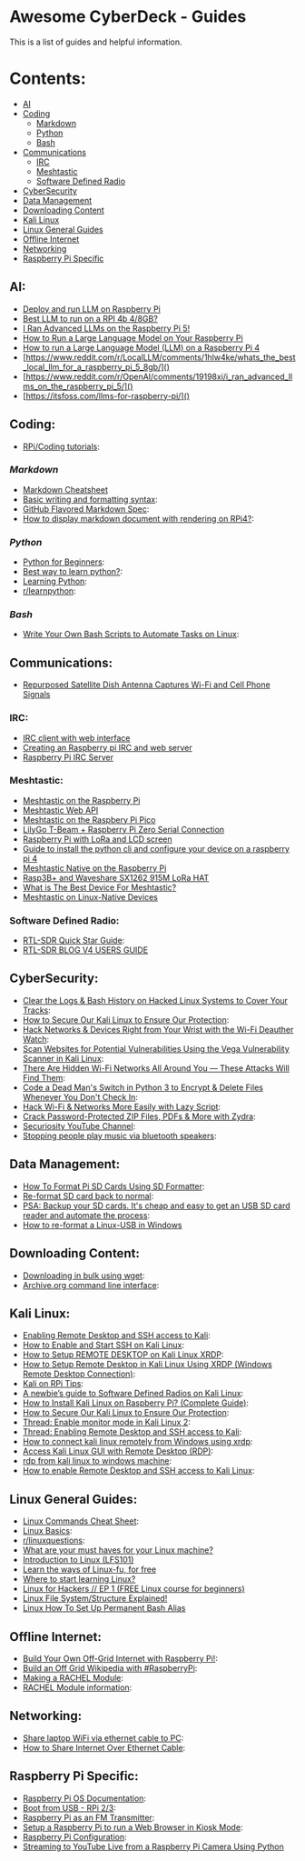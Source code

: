 <!-- ======================================== guides.md Start ======================================== -->


<!-- ------------------------------ Intro Start ------------------------------ -->

# Awesome CyberDeck - Guides

This is a list of guides and helpful information.

<!-- ------------------------------ Intro End ------------------------------ -->


<!-- ------------------------------ Overview Start ------------------------------ -->

# Contents:

- [AI](#AI)
- [Coding](#Coding)
  - [Markdown](#Markdown)
  - [Python](#Python)
  - [Bash](#Bash)
- [Communications](#Communications)
  - [IRC](#IRC)
  - [Meshtastic](#Meshtastic)
  - [Software Defined Radio](#Software-Defined-Radio)
- [CyberSecurity](#CyberSecurity)
- [Data Management](#Data-Management)
- [Downloading Content](#Downloading-Content)
- [Kali Linux](#Kali-Linux)
- [Linux General Guides](#Linux-General-Guides)
- [Offline Internet](#Offline-Internet)
- [Networking](#Networking)
- [Raspberry Pi Specific](#Raspberry-Pi-Specific)

<!-- ------------------------------ Overview Start ------------------------------ -->


<!-- ------------------------------ AI Start ------------------------------ -->

## AI:

- [Deploy and run LLM on Raspberry Pi](https://www.dfrobot.com/blog-13498.html)
- [Best LLM to run on a RPI 4b 4/8GB?](https://www.reddit.com/r/LocalLLM/comments/14ztpt1/best_llm_to_run_on_a_rpi_4b_48gb/?rdt=42405)
- [I Ran Advanced LLMs on the Raspberry Pi 5!](https://www.reddit.com/r/OpenAI/comments/19198xi/i_ran_advanced_llms_on_the_raspberry_pi_5/?rdt=50633)
- [How to Run a Large Language Model on Your Raspberry Pi](https://www.reddit.com/r/raspberry_pi/comments/11xnsu3/how_to_run_a_large_language_model_on_your/?rdt=52395)
- [How to run a Large Language Model (LLM) on a Raspberry Pi 4](https://www.reddit.com/r/raspberry_pi/comments/1ati2ki/how_to_run_a_large_language_model_llm_on_a/?rdt=64733)
- [https://www.reddit.com/r/LocalLLM/comments/1hlw4ke/whats_the_best_local_llm_for_a_raspberry_pi_5_8gb/]()
- [https://www.reddit.com/r/OpenAI/comments/19198xi/i_ran_advanced_llms_on_the_raspberry_pi_5/]()
- [https://itsfoss.com/llms-for-raspberry-pi/]()

<!-- ------------------------------ AI End ------------------------------ -->

<!-- ------------------------------ Coding Start ------------------------------ -->

## Coding:

- [RPi/Coding tutorials](https://www.youtube.com/@mmshilleh): 

### *Markdown*

- [Markdown Cheatsheet](https://github.com/adam-p/markdown-here/wiki/Markdown-Cheatsheet)
- [Basic writing and formatting syntax](https://docs.github.com/en/get-started/writing-on-github/getting-started-with-writing-and-formatting-on-github/basic-writing-and-formatting-syntax): 
- [GitHub Flavored Markdown Spec](https://github.github.com/gfm/):
- [How to display markdown document with rendering on RPi4?](https://forums.raspberrypi.com/viewtopic.php?t=278720):

### *Python*

- [Python for Beginners](https://www.python.org/about/gettingstarted/): 
- [Best way to learn python?](https://www.reddit.com/r/learnpython/comments/11kcko1/best_way_to_learn_python/):
- [Learning Python](https://pimylifeup.com/category/coding/python/): 
- [r/learnpython](https://www.reddit.com/r/learnpython/): 

### *Bash*

- [Write Your Own Bash Scripts to Automate Tasks on Linux](https://null-byte.wonderhowto.com/how-to/write-your-own-bash-scripts-automate-tasks-linux-0296284/): 


<!-- ------------------------------ Coding End ------------------------------ -->

<!-- ------------------------------ Coding End ------------------------------ -->

<!-- ------------------------------ Communications Start ------------------------------ -->

## Communications:

- [Repurposed Satellite Dish Antenna Captures Wi-Fi and Cell Phone Signals](https://www.instructables.com/Cell-Phone-WiFi-Signal-Booster-Antenna/)

### IRC:

- [IRC client with web interface](https://www.reddit.com/r/raspberry_pi/comments/sd1u3k/irc_client_with_web_interface/)
- [Creating an Raspberry pi IRC and web server](https://www.reddit.com/r/irc/comments/osu1f6/creating_an_raspberry_pi_irc_and_web_server/)
- [Raspberry Pi IRC Server](https://pimylifeup.com/raspberry-pi-irc-server/)

### Meshtastic:

- [Meshtastic on the Raspberry Pi](https://docs.google.com/document/d/17LW4ExkG6xVFnusVBMaDMA08kmZfyHiPbi8vjLpmLAs/edit)
- [Meshtastic Web API](https://meshtastic.org/docs/community/software/meshtastic-web-api/)
- [Meshtastic on the Raspbery Pi Pico](https://meshtastic.org/docs/hardware/devices/raspberry-pi/)
- [LilyGo T-Beam + Raspberry Pi Zero Serial Connection](https://www.reddit.com/r/meshtastic/comments/1bepyt5/lilygo_tbeam_raspberry_pi_zero_serial_connection/)
- [Raspberry Pi with LoRa and LCD screen](https://www.reddit.com/r/meshtastic/comments/vwsrk4/raspberry_pi_with_lora_and_lcd_screen/)
- [Guide to install the python cli and configure your device on a raspberry pi 4](https://www.reddit.com/r/meshtastic/comments/190bw6c/guide_to_install_the_python_cli_and_configure/)
- [Meshtastic Native on the Raspberry Pi](https://www.youtube.com/watch?v=6UwWQSTCr_I)
- [Rasp3B+ and Waveshare SX1262 915M LoRa HAT](https://www.reddit.com/r/meshtastic/comments/1auh79f/rasp3b_and_waveshare_sx1262_915m_lora_hat/)
- [What is The Best Device For Meshtastic?](https://adrelien.com/blog/what-is-the-best-device-for-meshtastic/)
- [Meshtastic on Linux-Native Devices](https://meshtastic.org/docs/hardware/devices/linux-native-hardware/)

### Software Defined Radio:

- [RTL-SDR Quick Star Guide](https://www.rtl-sdr.com/rtl-sdr-quick-start-guide/):
- [RTL-SDR BLOG V4 USERS GUIDE](https://www.rtl-sdr.com/v4/)

<!-- ------------------------------ Communications End ------------------------------ -->

<!-- ------------------------------ CyberSecurity Start ------------------------------ -->

## CyberSecurity:

- [Clear the Logs & Bash History on Hacked Linux Systems to Cover Your Tracks](https://null-byte.wonderhowto.com/how-to/clear-logs-bash-history-hacked-linux-systems-cover-your-tracks-remain-undetected-0244768/): 
- [How to Secure Our Kali Linux to Ensure Our Protection](https://www.geeksforgeeks.org/how-to-secure-our-kali-linux-to-ensure-our-protection/?ref=ml_lbp): 
- [Hack Networks & Devices Right from Your Wrist with the Wi-Fi Deauther Watch](https://null-byte.wonderhowto.com/how-to/hack-networks-devices-right-from-your-wrist-with-wi-fi-deauther-watch-0296283/): 
- [Scan Websites for Potential Vulnerabilities Using the Vega Vulnerability Scanner in Kali Linux](https://null-byte.wonderhowto.com/how-to/scan-websites-for-potential-vulnerabilities-using-vega-vulnerability-scanner-kali-linux-0181887/): 
- [There Are Hidden Wi-Fi Networks All Around You — These Attacks Will Find Them](https://null-byte.wonderhowto.com/how-to/there-are-hidden-wi-fi-networks-all-around-you-these-attacks-will-find-them-0237630/): 
- [Code a Dead Man's Switch in Python 3 to Encrypt & Delete Files Whenever You Don't Check In](https://null-byte.wonderhowto.com/how-to/code-dead-mans-switch-python-3-encrypt-delete-files-whenever-you-dont-check-0238095/): 
- [Hack Wi-Fi & Networks More Easily with Lazy Script](https://null-byte.wonderhowto.com/how-to/hack-wi-fi-networks-more-easily-with-lazy-script-0185764/): 
- [Crack Password-Protected ZIP Files, PDFs & More with Zydra](https://null-byte.wonderhowto.com/how-to/crack-password-protected-zip-files-pdfs-more-with-zydra-0207607/): 
- [Securiosity YouTube Channel](https://www.youtube.com/@Securiosity): 
- [Stopping people play music via bluetooth speakers](https://hackaday.io/project/163727-stopping-people-play-music-via-bluetooth-speakers): 

<!-- ------------------------------ CyberSecurity End ------------------------------ -->

<!-- ------------------------------ Data Start ------------------------------ -->

## Data Management:

- [How To Format Pi SD Cards Using SD Formatter](https://www.raspberrypi-spy.co.uk/2015/03/how-to-format-pi-sd-cards-using-sd-formatter/): 
- [Re-format SD card back to normal](https://forums.raspberrypi.com/viewtopic.php?t=204167&sid=8ff11f46427bd9df34d5688809002891): 
- [PSA: Backup your SD cards. It's cheap and easy to get an USB SD card reader and automate the process](https://www.reddit.com/r/raspberry_pi/comments/1d8s51a/psa_backup_your_sd_cards_its_cheap_and_easy_to/): 
- [How to re-format a Linux-USB in Windows](https://superuser.com/questions/1715839/how-re-format-a-linux-usb-in-windows)

<!-- ------------------------------ Data End ------------------------------ -->

<!-- ------------------------------ Downloading Start ------------------------------ -->

## Downloading Content:

- [Downloading in bulk using wget](https://blog.archive.org/2012/04/26/downloading-in-bulk-using-wget/): 
- [Archive.org command line interface](https://archive.org/developers/internetarchive/cli.html): 

<!-- ------------------------------ Downloading End ------------------------------ -->

<!-- ------------------------------ Kali Start ------------------------------ -->

## Kali Linux:

- [Enabling Remote Desktop and SSH access to Kali](https://www.geeksforgeeks.org/enabling-remote-desktop-and-ssh-access-to-kali/): 
- [How to Enable and Start SSH on Kali Linux](https://www.geeksforgeeks.org/how-to-enable-and-start-ssh-on-kali-linux/): 
- [How to Setup REMOTE DESKTOP on Kali Linux XRDP](https://www.youtube.com/watch?v=TetjB6uj_No): 
- [How to Setup Remote Desktop in Kali Linux Using XRDP (Windows Remote Desktop Connection)](https://www.youtube.com/watch?v=0kFQG-3hkbE): 
- [Kali on RPi Tips](https://raspberrytips.com/use-kali-linux-raspberry-pi/#getting-started-with-kali-linux-on-raspberry-pi): 
- [A newbie’s guide to Software Defined Radios on Kali Linux](https://medium.com/poka-techblog/a-newbies-guide-to-software-defined-radios-on-kali-linux-part-3-using-a-raspberrypi-as-a-85a336a5c62d): 
- [How to Install Kali Linux on Raspberry Pi? (Complete Guide)](https://raspberrytips.com/use-kali-linux-raspberry-pi/#getting-started-with-kali-linux-on-raspberry-pi): 
- [How to Secure Our Kali Linux to Ensure Our Protection](https://www.geeksforgeeks.org/how-to-secure-our-kali-linux-to-ensure-our-protection/?ref=ml_lbp): 
- [Thread: Enable monitor mode in Kali Linux 2](https://forums.kali.org/showthread.php?26486-Enable-monitor-mode-in-Kali-Linux-2): 
- [Thread: Enabling Remote Desktop and SSH access to Kali](https://forums.kali.org/showthread.php?46345-Enabling-Remote-Desktop-and-SSH-access-to-Kali): 
- [How to connect kali linux remotely from Windows using xrdp](https://medium.com/@canonminibeast/how-to-connect-kali-linux-remotely-from-windows-using-xrdp-54ec46cdb455): 
- [Access Kali Linux GUI with Remote Desktop (RDP)](https://shivagyawali.com.np/access-kali-linux-with-remote-desktop-rdp): 
- [rdp from kali linux to windows machine](https://www.reddit.com/r/Kalilinux/comments/fx5ma1/rdp_from_kali_linux_to_windows_machine/): 
- [How to enable Remote Desktop and SSH access to Kali Linux](https://www.fosslinux.com/120180/how-to-enable-remote-desktop-and-ssh-access-to-kali-linux.htm): 

<!-- ------------------------------ Kali End ------------------------------ -->

<!-- ------------------------------ Linux Start ------------------------------ -->

## Linux General Guides:

- [Linux Commands Cheat Sheet](https://www.geeksforgeeks.org/linux-commands-cheat-sheet/?ref=outind): 
- [Linux Basics](https://null-byte.wonderhowto.com/how-to/linux-basics/): 
- [r/linuxquestions](https://www.reddit.com/r/linuxquestions/):
- [What are your must haves for your Linux machine?](https://www.reddit.com/r/linux4noobs/comments/1w80uc/what_are_your_must_haves_for_your_linux_machine/)
- [Introduction to Linux (LFS101)](https://training.linuxfoundation.org/training/introduction-to-linux/)
- [Learn the ways of Linux-fu, for free](https://linuxjourney.com/)
- [Where to start learning Linux?](https://www.reddit.com/r/linux4noobs/comments/1e29h5k/where_to_start_learning_linux/)
- [Linux for Hackers // EP 1 (FREE Linux course for beginners)](https://www.youtube.com/watch?v=VbEx7B_PTOE&list=PLIhvC56v63IJIujb5cyE13oLuyORZpdkL)
- [Linux File System/Structure Explained!](https://www.youtube.com/watch?v=HbgzrKJvDRw)
- [Linux How To Set Up Permanent Bash Alias](https://www.youtube.com/watch?v=3HZph7t5nL8)

<!-- ------------------------------ Linux End ------------------------------ -->

<!-- ------------------------------ Offline Start ------------------------------ -->

## Offline Internet:

- [Build Your Own Off-Grid Internet with Raspberry Pi!](https://www.youtube.com/watch?v=Hp4hLpDFVyg): 
- [Build an Off Grid Wikipedia with #RaspberryPi](https://www.youtube.com/watch?v=R63x2TXm0s8): 
- [Making a RACHEL Module](https://ftp.worldpossible.org/rachel_plus/tutorials/making_a_rachel_content_module.pdf): 
- [RACHEL Module information](https://community.worldpossible.org/): 

<!-- ------------------------------ Offline End ------------------------------ -->

<!-- ------------------------------ Networking Start ------------------------------ -->

## Networking:

- [Share laptop WiFi via ethernet cable to PC](https://answers.microsoft.com/en-us/windows/forum/all/share-laptop-wifi-via-ethernet-cable-to-pc/b8cd07cc-b6b7-4d5a-b8ca-1b7c2bb465ad): 
- [How to Share Internet Over Ethernet Cable](https://www.instructables.com/How-to-share-Internet-over-Ethernet-Cable/): 

<!-- ------------------------------ Networking End ------------------------------ -->

<!-- ------------------------------ RPi Start ------------------------------ -->

## Raspberry Pi Specific:

- [Raspberry Pi OS Documentation](https://www.raspberrypi.com/documentation/computers/os.html): 
- [Boot from USB - RPi 2/3](https://pimylifeup.com/raspberry-pi-boot-from-usb/): 
- [Raspberry Pi as an FM Transmitter](https://makezine.com/article/maker-news/raspberry-pi-as-an-fm-transmitter/): 
- [Setup a Raspberry Pi to run a Web Browser in Kiosk Mode](https://die-antwort.eu/techblog/2017-12-setup-raspberry-pi-for-kiosk-mode/): 
- [Raspberry Pi Configuration](https://www.raspberrypi.com/documentation/computers/configuration.html):
- [Streaming to YouTube Live from a Raspberry Pi Camera Using Python](https://www.reddit.com/r/raspberryDIY/comments/1dtlvbx/streaming_to_youtube_live_from_a_raspberry_pi/)

<!-- ------------------------------ RPi End ------------------------------ -->


<!-- ------------------------------ Outro Start ------------------------------ -->

<!-- ------------------------------ Outro End ------------------------------ -->


<!-- ======================================== guides.md End ======================================== -->
